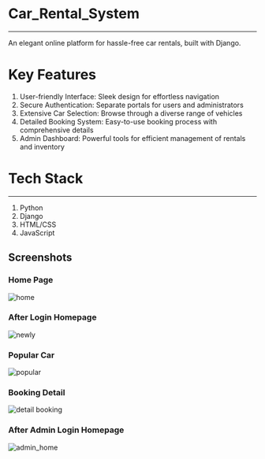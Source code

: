# Car_Rental_System
---------------------
An elegant online platform for hassle-free car rentals, built with Django.
# Key Features
1. User-friendly Interface: Sleek design for effortless navigation
2. Secure Authentication: Separate portals for users and administrators
3. Extensive Car Selection: Browse through a diverse range of vehicles
4. Detailed Booking System: Easy-to-use booking process with comprehensive details
5. Admin Dashboard: Powerful tools for efficient management of rentals and inventory

# Tech Stack
-----------------------
1. Python
2. Django
3. HTML/CSS
4. JavaScript
## Screenshots
### Home Page
![home](https://cloud.githubusercontent.com/assets/13767521/17458380/5c871d58-5c30-11e6-9ea6-b4f804589d0b.png)

### After Login Homepage
![newly](https://cloud.githubusercontent.com/assets/13767521/17458302/b7c6c15c-5c2e-11e6-8cc8-b27faa0ace99.png)

### Popular Car 
![popular](https://cloud.githubusercontent.com/assets/13767521/17458301/b7990f8c-5c2e-11e6-96ea-e93bf1518332.png)

### Booking Detail
![detail booking](https://cloud.githubusercontent.com/assets/13767521/17458295/b131aa5a-5c2e-11e6-8ed6-2ad60480610c.png)

### After Admin Login Homepage
![admin_home](https://cloud.githubusercontent.com/assets/13767521/17458294/b12fa1a6-5c2e-11e6-8052-b98289d8bf56.png)
